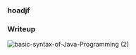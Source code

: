 ### hoadjf
### Writeup
![basic-syntax-of-Java-Programming (2)](https://user-images.githubusercontent.com/96433751/228380649-f3f21b79-456c-41f3-bab0-8c152f2bab4f.png)
